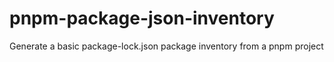 # pnpm-package-json-inventory
Generate a basic package-lock.json package inventory from a pnpm project

